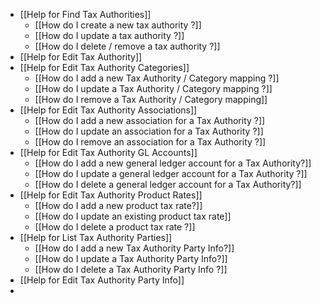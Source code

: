 - [[Help for Find Tax Authorities]]
	- [[How do I create a new tax authority ?]]
	- [[How do I update a tax authority ?]]
	- [[How do I delete / remove a tax authority ?]]
- [[Help for Edit Tax Authority]]
- [[Help for Edit Tax Authority Categories]]
	- [[How do I add a new Tax Authority / Category mapping ?]]
	- [[How do I update a Tax Authority / Category  mapping ?]]
	- [[How do I remove a Tax Authority / Category mapping]]
- [[Help for Edit Tax Authority Associations]]
	- [[How do I add a new association for a Tax Authority ?]]
	- [[How do I update an association for a Tax Authority ?]]
	- [[How do I remove an association for a Tax Authority ?]]
- [[Help for Edit Tax Authority GL Accounts]]
	- [[How do I add a new general ledger account for a Tax Authority?]]
	- [[How do I update a general ledger account for a Tax Authority ?]]
	- [[How do I delete a general ledger account for a Tax Authority?]]
- [[Help for Edit Tax Authority Product Rates]]
	- [[How do I add a new product tax rate?]]
	- [[How do I update an existing product tax rate]]
	- [[How do I delete a product tax rate ?]]
- [[Help for List Tax Authority Parties]]
	- [[How do I add a new Tax Authority Party Info?]]
	- [[How do I update a Tax Authority Party Info?]]
	- [[How do I delete a Tax Authority Party Info ?]]
- [[Help for Edit Tax Authority Party Info]]
-